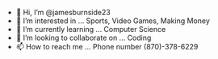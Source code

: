 - 👋 Hi, I’m @jamesburnside23
- 👀 I’m interested in ... Sports, Video Games, Making Money
- 🌱 I’m currently learning ... Computer Science
- 💞️ I’m looking to collaborate on ... Coding
- 📫 How to reach me ... Phone number (870)-378-6229

<!---
jamesburnside23/jamesburnside23 is a ✨ special ✨ repository because its `README.md` (this file) appears on your GitHub profile.
You can click the Preview link to take a look at your changes.
--->
